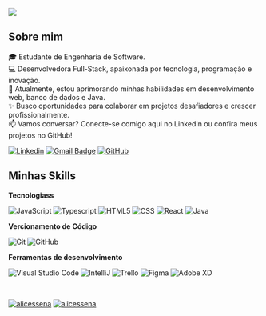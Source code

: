 ![](https://komarev.com/ghpvc/?username=alicessena&color=006bed)

## Sobre mim

🎓 Estudante de Engenharia de Software.  
💻 Desenvolvedora Full-Stack, apaixonada por tecnologia, programação e inovação.  
🌱 Atualmente, estou aprimorando minhas habilidades em desenvolvimento web, banco de dados e Java.  
✨ Busco oportunidades para colaborar em projetos desafiadores e crescer profissionalmente.  
📫 Vamos conversar? Conecte-se comigo aqui no LinkedIn ou confira meus projetos no GitHub!

[![Linkedin](https://img.shields.io/badge/-LinkedIn-blue?style=flat-square&logo=Linkedin&logoColor=white&link=LINK-DO-SEU-LINKEDIN)](https://www.linkedin.com/in/alicessenapereira/)
[![Gmail Badge](https://img.shields.io/badge/-alicesenaprincipal@email.com-006bed?style=flat-square&logo=Gmail&logoColor=white&link=mailto:SEU-EMAIL)](mailto:alicesenaprincipal@gmail.com)
[![GitHub](https://img.shields.io/github/followers/alicessena?label=follow&style=social)](https://github.com/alicessena)

## Minhas Skills

**Tecnologiass**

![JavaScript](https://img.shields.io/badge/JavaScript-F7DF1E?style=for-the-badge&logo=javascript&logoColor=black)
![Typescript](https://img.shields.io/badge/TypeScript-007ACC?style=for-the-badge&logo=typescript&logoColor=white)
![HTML5](https://img.shields.io/badge/HTML5-E34F26?style=for-the-badge&logo=html5&logoColor=white)
![CSS](https://img.shields.io/badge/CSS3-1572B6?style=for-the-badge&logo=css3&logoColor=white)
![React](https://img.shields.io/badge/React-20232A?style=for-the-badge&logo=react&logoColor=61DAFB)
![Java](https://img.shields.io/badge/Java-ED8B00?style=for-the-badge&logo=java&logoColor=white)


**Vercionamento de Código**

![Git](https://img.shields.io/badge/Git-E34F26?style=for-the-badge&logo=git&logoColor=white)
![GitHub](https://img.shields.io/badge/GitHub-100000?style=for-the-badge&logo=github&logoColor=white)


**Ferramentas de desenvolvimento**

![Visual Studio Code](https://img.shields.io/badge/-Visual%20Studio%20Code-333333?style=for-the-badge&logo=visual-studio-code&logoColor=007ACC)
![IntelliJ](https://img.shields.io/badge/-Intellij-333333?style=for-the-badge&logo=intellij-idea&logoColor=00000)
![Trello](https://img.shields.io/badge/-Trello-333333?style=for-the-badge&logo=trello&logoColor=007ACC)
![Figma](https://img.shields.io/badge/-Figma-333333?style=for-the-badge&logo=figma&logoColor=007ACC)
![Adobe XD](https://img.shields.io/badge/-Adobe%20XD-333333?style=for-the-badge&logo=adobe-xd&logoColor=007ACC)

<br/>

[![alicessena](https://github-readme-stats.vercel.app/api?username=alicessena&theme=onedark)](https://github.com/anuraghazra/github-readme-stats) [![alicessena](https://github-readme-stats.vercel.app/api/top-langs/?username=alicessena&hide=html&layout=compact&theme=onedark)](https://github.com/anuraghazra/github-readme-stats)


